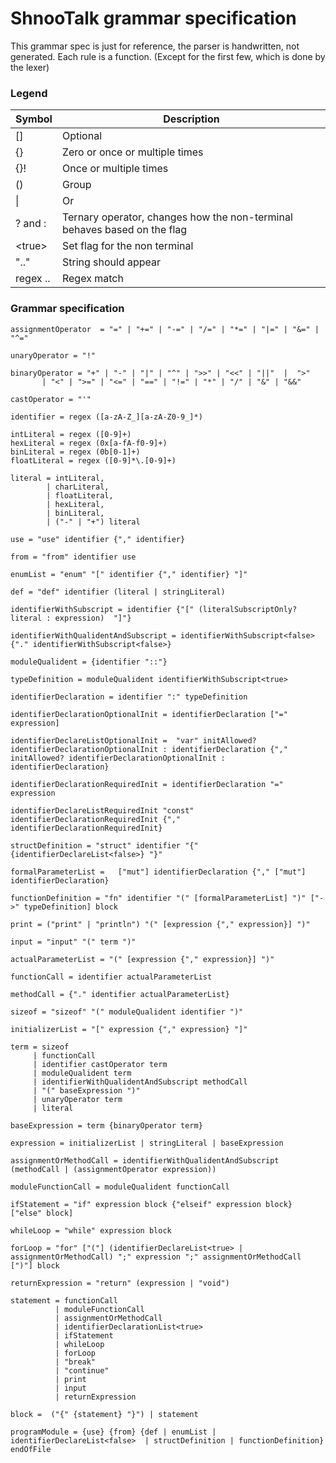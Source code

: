 # ShnooTalk grammar specification
This grammar spec is just for reference, the parser is handwritten, not generated. Each rule is a function.
(Except for the first few, which is done by the lexer)

### Legend
| Symbol  | Description 
|---------|-----------------------------
|[]       | Optional
|{}       | Zero or once or multiple times
|{}!      | Once or multiple times
|()       | Group
|\|       | Or
|? and :  | Ternary operator, changes how the non-terminal behaves based on the flag
|\<true>  | Set flag for the non terminal
|".."     | String should appear
|regex .. | Regex match

### Grammar specification
``` 
assignmentOperator  = "=" | "+=" | "-=" | "/=" | "*=" | "|=" | "&=" | "^="

unaryOperator = "!"

binaryOperator = "+" | "-" | "|" | "^" | ">>" | "<<" | "||"  |  ">" 
       | "<" | ">=" | "<=" | "==" | "!=" | "*" | "/" | "&" | "&&" 

castOperator = "'"

identifier = regex ([a-zA-Z_][a-zA-Z0-9_]*)

intLiteral = regex ([0-9]+)
hexLiteral = regex (0x[a-fA-f0-9]+)
binLiteral = regex (0b[0-1]+)
floatLiteral = regex ([0-9]*\.[0-9]+)

literal = intLiteral,
        | charLiteral,
        | floatLiteral,
        | hexLiteral,
        | binLiteral,
        | ("-" | "+") literal

use = "use" identifier {"," identifier}

from = "from" identifier use

enumList = "enum" "[" identifier {"," identifier} "]"

def = "def" identifier (literal | stringLiteral)

identifierWithSubscript = identifier {"[" (literalSubscriptOnly? literal : expression)  "]"}

identifierWithQualidentAndSubscript = identifierWithSubscript<false> {"." identifierWithSubscript<false>}

moduleQualident = {identifier "::"}

typeDefinition = moduleQualident identifierWithSubscript<true>

identifierDeclaration = identifier ":" typeDefinition

identifierDeclarationOptionalInit = identifierDeclaration ["=" expression]

identifierDeclareListOptionalInit =  "var" initAllowed? identifierDeclarationOptionalInit : identifierDeclaration {"," initAllowed? identifierDeclarationOptionalInit : identifierDeclaration}

identifierDeclarationRequiredInit = identifierDeclaration "=" expression

identifierDeclareListRequiredInit "const" identifierDeclarationRequiredInit {"," identifierDeclarationRequiredInit}

structDefinition = "struct" identifier "{" {identifierDeclareList<false>} "}"

formalParameterList =   ["mut"] identifierDeclaration {"," ["mut"] identifierDeclaration}

functionDefinition = "fn" identifier "(" [formalParameterList] ")" ["->" typeDefinition] block

print = ("print" | "println") "(" [expression {"," expression}] ")" 

input = "input" "(" term ")"

actualParameterList = "(" [expression {"," expression}] ")"

functionCall = identifier actualParameterList

methodCall = {"." identifier actualParameterList}

sizeof = "sizeof" "(" moduleQualident identifier ")"

initializerList = "[" expression {"," expression} "]"

term = sizeof
     | functionCall
     | identifier castOperator term
     | moduleQualident term
     | identifierWithQualidentAndSubscript methodCall
     | "(" baseExpression ")"
     | unaryOperator term
     | literal

baseExpression = term {binaryOperator term}

expression = initializerList | stringLiteral | baseExpression

assignmentOrMethodCall = identifierWithQualidentAndSubscript (methodCall | (assignmentOperator expression))

moduleFunctionCall = moduleQualident functionCall

ifStatement = "if" expression block {"elseif" expression block} ["else" block]

whileLoop = "while" expression block

forLoop = "for" ["("] (identifierDeclareList<true> | assignmentOrMethodCall) ";" expression ";" assignmentOrMethodCall [")"] block

returnExpression = "return" (expression | "void")

statement = functionCall
          | moduleFunctionCall
          | assignmentOrMethodCall
          | identifierDeclarationList<true>
          | ifStatement
          | whileLoop
          | forLoop
          | "break"
          | "continue"
          | print
          | input
          | returnExpression

block =  ("{" {statement} "}") | statement

programModule = {use} {from} {def | enumList | identifierDeclareList<false>  | structDefinition | functionDefinition} endOfFile
```
